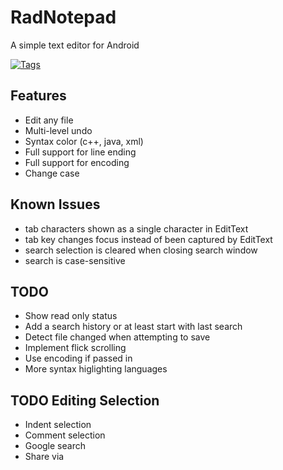 RadNotepad
==========

A simple text editor for Android

[![Tags](https://img.shields.io/github/tag/RadAd/RadNotepad.svg)](https://github.com/RadAd/RadNotepad/tags)

Features
--------
- Edit any file
- Multi-level undo
- Syntax color (c++, java, xml)
- Full support for line ending
- Full support for encoding
- Change case

Known Issues
------------
- tab characters shown as a single character in EditText
- tab key changes focus instead of been captured by EditText
- search selection is cleared when closing search window
- search is case-sensitive

TODO
----
- Show read only status
- Add a search history or at least start with last search
- Detect file changed when attempting to save
- Implement flick scrolling
- Use encoding if passed in
- More syntax higlighting languages

TODO Editing Selection
----------------------
- Indent selection
- Comment selection
- Google search
- Share via
